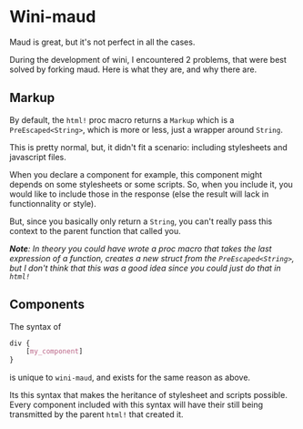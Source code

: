 # Wini-maud

Maud is great, but it's not perfect in all the cases.

During the development of wini, I encountered 2 problems, that were best solved by forking maud. Here is what they are, and why there are.


## Markup

By default, the `html!` proc macro returns a `Markup` which is a `PreEscaped<String>`, which is more or less, just a wrapper around `String`.

This is pretty normal, but, it didn't fit a scenario: including stylesheets and javascript files.

When you declare a component for example, this component might depends on some stylesheets or some scripts. So, when you include it, you would like to include those in the response (else the result will lack in functionnality or style).

But, since you basically only return a `String`, you can't really pass this context to the parent function that called you.

_**Note**: In theory you could have wrote a proc macro that takes the last expression of a function, creates a new struct from the `PreEscaped<String>`, but I don't think that this was a good idea since you could just do that in `html!`_

## Components

The syntax of 

```css
div {
    [my_component]
}
```

is unique to `wini-maud`, and exists for the same reason as above.

Its this syntax that makes the heritance of stylesheet and scripts possible. Every component included with this syntax will have their still being transmitted by the parent `html!` that created it.
